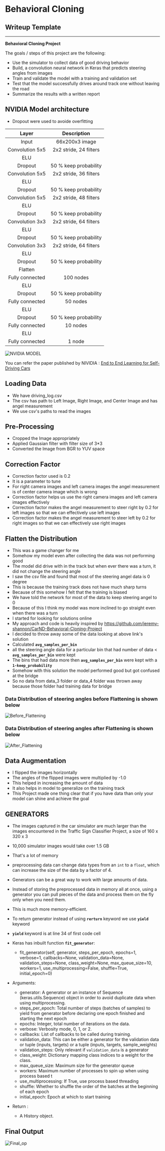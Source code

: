 #  **Behavioral Cloning** 

##  Writeup Template

---

**Behavioral Cloning Project**

The goals / steps of this project are the following:
* Use the simulator to collect data of good driving behavior
* Build, a convolution neural network in Keras that predicts steering angles from images
* Train and validate the model with a training and validation set
* Test that the model successfully drives around track one without leaving the road
* Summarize the results with a written report

## NVIDIA Model architecture
- Dropout were used to avoide overfitting

| Layer         		|     Description	        					|
|:---------------------:|:---------------------------------------------:|
| Input         		| 66x200x3 image   							    | 
| Convolution 5x5     	| 2x2 stride, 24 filters                       	|
| ELU					|												|
| Dropout				| 50 % keep probability 						|
| Convolution 5x5      	| 2x2 stride, 36 filters                       	|
| ELU           	    |                                               |
| Dropout				| 50 % keep probability 						|
| Convolution 5x5 		| 2x2 stride, 48 filters						|
| ELU                 	|                                			    |
| Dropout				| 50 % keep probability 						|
| Convolution 3x3 		| 2x2 stride, 64 filters						|
| ELU                 	|                                			    |
| Dropout				| 50 % keep probability 						|
| Convolution 3x3 		| 2x2 stride, 64 filters						|
| ELU                 	|                                			    |
| Dropout				| 50 % keep probability 						|
| Flatten            	|                                			    |
| Fully connected		| 100 nodes                      				|
| ELU                 	|                                			    |
| Dropout				| 50 % keep probability 						|
| Fully connected		| 50 nodes                      				|
| ELU                 	|                                			    |
| Dropout				| 50 % keep probability 						|
| Fully connected		| 10 nodes                      				|
| ELU                 	|                                			    |
| Fully connected		| 1 node                         				|


[image01]: ./writeup_images/NVIDIA_MODEL.PNG "NVIDIA"

![NVIDIA MODEL][image01]


You can refer the paper published by NIVIDIA :  [End to End Learning for Self-Driving Cars
](https://arxiv.org/pdf/1604.07316v1.pdf) 


## Loading Data

- We have driving_log.csv
- The csv has path to Left Image, Right Image, and Center Image and has angel measurement
- We use csv's paths to read the images


## Pre-Processing

- Cropped the Image appropriately 
- Applied Gaussian filter with filter size of 3*3
- Converted the Image from BGR to YUV space


## Correction Factor

- Correction factor used is 0.2
- It is a parameter to tune
- For right camera images and left camera images the angel measurement is of center camera image which is wrong
- Correction factor helps us use the right camera images and left camera images effectively
- Correction factor makes the angel measurement to steer right by 0.2 for left images so that we can effectively use left images
- Correction factor makes the angel measurement to steer left by 0.2 for right images so that we can effectively use right images

## Flatten the Distribution

- This was a game changer for me 
- Somehow my model even after collecting the data was not performing good
- The model did drive with in the track but when ever there was a turn, it did not change the steering angle
- I saw the csv file and found that most of the steering angel data is 0 degree
- This is because the training track does not have much sharp turns
- Because of this somehow I felt that the training is biased
- We have told the network for most of the data to keep steering angel to 0
- Because of this I think my model was more inclined to go straight even when there was a turn 
- I started for looking for solutions online
- My approach and code is heavily inspired by https://github.com/jeremy-shannon/CarND-Behavioral-Cloning-Project
- I decided to throw away some of the data looking at above link's solution
- Calculated **`avg_samples_per_bin`** 
- all the steering angle data for a particular bin that had number of data < **`avg_samples_per_bin`** were kept
- The bins that had data more then **`avg_samples_per_bin`** were kept with a **`1-keep_probability`**
- Somehow with this solution the model performed good but got confused at the bridge
- So no data from data_3 folder or data_4 folder was thrown away because those folder had training data for bridge

### Data Distribution of steering angles before Flattening is shown below
[image02]: ./writeup_images/Before_Flattening.PNG "Before_Flattening"
![Before_Flattening][image02]

### Data Distribution of steering angles after Flattening is shown below
[image03]: ./writeup_images/After_Flattening.PNG "After_Flattening"
![After_Flattening][image03]


## Data Augmentation

- I flipped the images horizontally
- The angles of the flipped images were multiplied by -1.0
- This helped in increasing the amount of data 
- It also helps in model to generalize on the training track 
- This Project made one thing clear that if you have data than only your model can shine and achieve the goal


## GENERATORS

- The images captured in the car simulator are much larger than the images encountered in the Traffic Sign Classifier Project, a size of 160 x 320 x 3 
- 10,000 simulator images would take over 1.5 GB
- That's a lot of memory
- preprocessing data can change data types from an `int` to a `float`, which can increase the size of the data by a factor of 4.
- Generators can be a great way to work with large amounts of data.
- Instead of storing the preprocessed data in memory all at once, using a generator you can pull pieces of the data and process them on the fly only when you need them.
- This is much more memory-efficient.
- To return generator instead of using **`rerturn`** keyword we use **`yield`** keyword
- **`yield`** keyword is at line 34 of first code cell
- Keras has inbuilt function **`fit_generator`**:
   * fit_generator(self, generator, steps_per_epoch, epochs=1, verbose=1, callbacks=None, validation_data=None, validation_steps=None, class_weight=None, max_queue_size=10, workers=1, use_multiprocessing=False, shuffle=True, initial_epoch=0)
   
   
- Arguments:
   * generator: A generator or an instance of Sequence (keras.utils.Sequence) object in order to avoid duplicate data when using multiprocessing.
   * steps_per_epoch: Total number of steps (batches of samples) to yield from generator before declaring one epoch finished and starting the next epoch
   * epochs: Integer, total number of iterations on the data.
   * verbose: Verbosity mode, 0, 1, or 2.
   * callbacks: List of callbacks to be called during training.
   * validation_data: This can be either a generator for the validation data or tuple (inputs, targets) or a tuple (inputs, targets, sample_weights)
   * validation_steps: Only relevant if `validation_data` is a generator
   * class_weight: Dictionary mapping class indices to a weight for the class.
   * max_queue_size: Maximum size for the generator queue
   * workers: Maximum number of processes to spin up when using process based t
   * use_multiprocessing: If True, use process based threading
   * shuffle: Whether to shuffle the order of the batches at the beginning of each epoch
   * initial_epoch: Epoch at which to start training
   
   
- Return :
    * A History object.


## Final Output

[image04]: ./writeup_images/FinalOP.PNG "Final_op"
![Final_op][image04]


